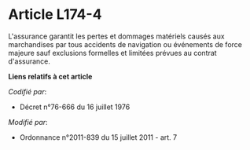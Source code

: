 # Article L174-4

L'assurance garantit les pertes et dommages matériels causés aux marchandises par tous accidents de navigation ou événements
de force majeure sauf exclusions formelles et limitées prévues au contrat d'assurance.

**Liens relatifs à cet article**

_Codifié par_:

  - Décret n°76-666 du 16 juillet 1976

_Modifié par_:

  - Ordonnance n°2011-839 du 15 juillet 2011 - art. 7
